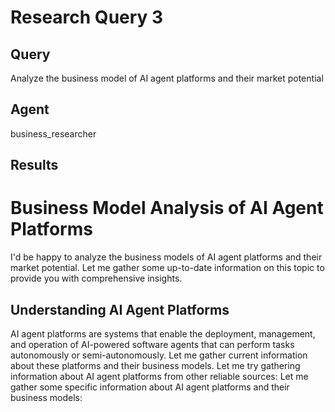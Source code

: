 # Research Query 3
## Query
Analyze the business model of AI agent platforms and their market potential

## Agent
business_researcher

## Results
# Business Model Analysis of AI Agent Platforms

I'd be happy to analyze the business models of AI agent platforms and their market potential. Let me gather some up-to-date information on this topic to provide you with comprehensive insights.

## Understanding AI Agent Platforms

AI agent platforms are systems that enable the deployment, management, and operation of AI-powered software agents that can perform tasks autonomously or semi-autonomously. Let me gather current information about these platforms and their business models.
Let me try gathering information about AI agent platforms from other reliable sources:
Let me gather some specific information about AI agent platforms and their business models:

